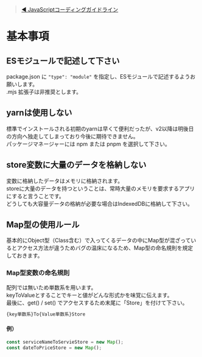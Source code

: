 > [◀︎ JavaScriptコーディングガイドライン](./README.md)

# 基本事項

## ESモジュールで記述して下さい

package.json に ```"type": "module"``` を指定し、ESモジュールで記述するようお願いします。  
.mjs 拡張子は非推奨とします。

## yarnは使用しない

標準でインストールされる初期のyarnは早くて便利だったが、v2以降は明後日の方向へ独走してしまっており今後に期待できません。  
パッケージマネージャーには npm または pnpm を選択して下さい。

## store変数に大量のデータを格納しない

変数に格納したデータはメモリに格納されます。  
storeに大量のデータを持つということは、常時大量のメモリを要求するアプリにすると言うことです。  
どうしても大容量データの格納が必要な場合はIndexedDBに格納して下さい。  

## Map型の使用ルール

基本的にObject型（Class含む）で入ってくるデータの中にMap型が混ざっているとアクセス方法が違うためバグの温床になるため、Map型の命名規則を規定しておきます。

### Map型変数の命名規則

配列では無いため単数系を用います。  
keyToValueとすることでキーと値がどんな形式かを味覚に伝えます。  
最後に、get() / set() でアクセスするため末尾に「Store」を付けて下さい。  

```txt
{key単数系}To{Value単数系}Store
```

#### 例）

```javascript
const serviceNameToServieStore = new Map();
const dateToPriceStore = new Map();
```
